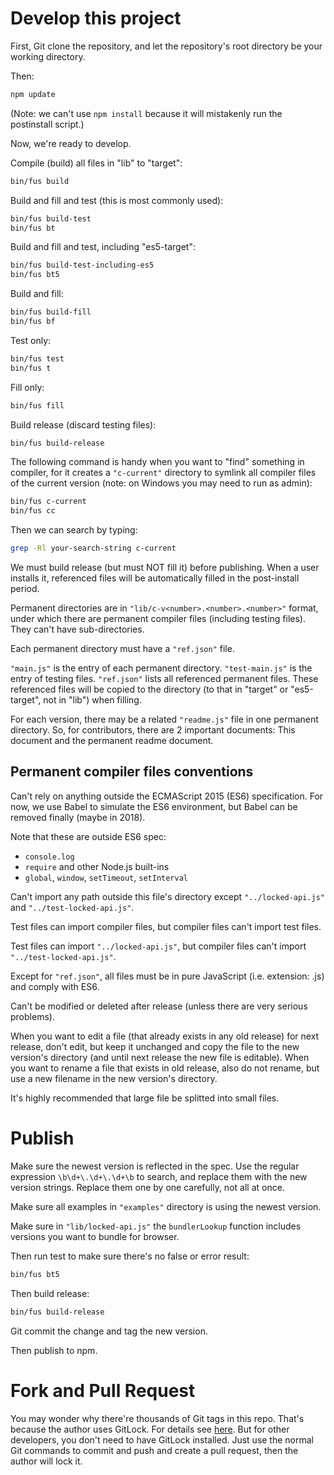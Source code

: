 Develop this project
====================

First, Git clone the repository, and let the repository's root directory be your working directory.

Then:

```bash
npm update
```

(Note: we can't use `npm install` because it will mistakenly run the postinstall script.)

Now, we're ready to develop.

Compile (build) all files in "lib" to "target":

```bash
bin/fus build
```

Build and fill and test (this is most commonly used):

```bash
bin/fus build-test
bin/fus bt
```

Build and fill and test, including "es5-target":

```bash
bin/fus build-test-including-es5
bin/fus bt5
```

Build and fill:

```bash
bin/fus build-fill
bin/fus bf
```

Test only:

```bash
bin/fus test
bin/fus t
```

Fill only:

```bash
bin/fus fill
```

Build release (discard testing files):

```bash
bin/fus build-release
```

The following command is handy when you want to "find" something in compiler, for it creates a `"c-current"` directory to symlink all compiler files of the current version (note: on Windows you may need to run as admin):

```bash
bin/fus c-current
bin/fus cc
```

Then we can search by typing:

```bash
grep -Rl your-search-string c-current
```

We must build release (but must NOT fill it) before publishing. When a user installs it, referenced files will be automatically filled in the post-install period.

Permanent directories are in `"lib/c-v<number>.<number>.<number>"` format, under which there are permanent compiler files (including testing files). They can't have sub-directories.

Each permanent directory must have a `"ref.json"` file.

`"main.js"` is the entry of each permanent directory. `"test-main.js"` is the entry of testing files. `"ref.json"` lists all referenced permanent files. These referenced files will be copied to the directory (to that in "target" or "es5-target", not in "lib") when filling.

For each version, there may be a related `"readme.js"` file in one permanent directory. So, for contributors, there are 2 important documents: This document and the permanent readme document.

Permanent compiler files conventions
------------------------------------

Can't rely on anything outside the ECMAScript 2015 (ES6) specification. For now, we use Babel to simulate the ES6 environment, but Babel can be removed finally (maybe in 2018).

Note that these are outside ES6 spec:

- `console.log`
- `require` and other Node.js built-ins
- `global`, `window`, `setTimeout`, `setInterval`

Can't import any path outside this file's directory except `"../locked-api.js"` and `"../test-locked-api.js"`.

Test files can import compiler files, but compiler files can't import test files.

Test files can import `"../locked-api.js"`, but compiler files can't import `"../test-locked-api.js"`.

Except for `"ref.json"`, all files must be in pure JavaScript (i.e. extension: .js) and comply with ES6.

Can't be modified or deleted after release (unless there are very serious problems).

When you want to edit a file (that already exists in any old release) for next release, don't edit, but keep it unchanged and copy the file to the new version's directory (and until next release the new file is editable). When you want to rename a file that exists in old release, also do not rename, but use a new filename in the new version's directory.

It's highly recommended that large file be splitted into small files.

Publish
=======

Make sure the newest version is reflected in the spec. Use the regular expression `\b\d+\.\d+\.\d+\b` to search, and replace them with the new version strings. Replace them one by one carefully, not all at once.

Make sure all examples in `"examples"` directory is using the newest version.

Make sure in `"lib/locked-api.js"` the `bundlerLookup` function includes versions you want to bundle for browser.

Then run test to make sure there's no false or error result:

```bash
bin/fus bt5
```

Then build release:

```bash
bin/fus build-release
```

Git commit the change and tag the new version.

Then publish to npm.

Fork and Pull Request
=====================

You may wonder why there're thousands of Git tags in this repo. That's because the author uses GitLock. For details see [here](https://www.npmjs.com/package/gitlock). But for other developers, you don't need to have GitLock installed. Just use the normal Git commands to commit and push and create a pull request, then the author will lock it.
